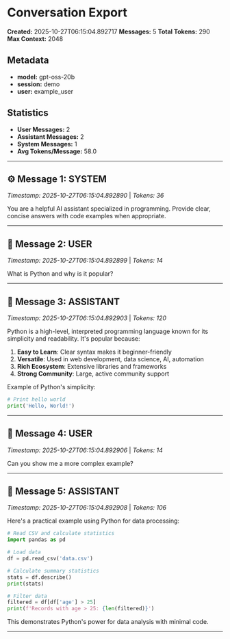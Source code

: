 # Conversation Export

**Created:** 2025-10-27T06:15:04.892717
**Messages:** 5
**Total Tokens:** 290
**Max Context:** 2048

## Metadata

- **model:** gpt-oss-20b
- **session:** demo
- **user:** example_user

## Statistics

- **User Messages:** 2
- **Assistant Messages:** 2
- **System Messages:** 1
- **Avg Tokens/Message:** 58.0

---

## ⚙️ Message 1: SYSTEM

*Timestamp: 2025-10-27T06:15:04.892890* | *Tokens: 36*

You are a helpful AI assistant specialized in programming. Provide clear, concise answers with code examples when appropriate.

---

## 👤 Message 2: USER

*Timestamp: 2025-10-27T06:15:04.892899* | *Tokens: 14*

What is Python and why is it popular?

---

## 🤖 Message 3: ASSISTANT

*Timestamp: 2025-10-27T06:15:04.892903* | *Tokens: 120*

Python is a high-level, interpreted programming language known for its simplicity and readability. It's popular because:

1. **Easy to Learn**: Clear syntax makes it beginner-friendly
2. **Versatile**: Used in web development, data science, AI, automation
3. **Rich Ecosystem**: Extensive libraries and frameworks
4. **Strong Community**: Large, active community support

Example of Python's simplicity:
```python
# Print hello world
print('Hello, World!')
```

---

## 👤 Message 4: USER

*Timestamp: 2025-10-27T06:15:04.892906* | *Tokens: 14*

Can you show me a more complex example?

---

## 🤖 Message 5: ASSISTANT

*Timestamp: 2025-10-27T06:15:04.892908* | *Tokens: 106*

Here's a practical example using Python for data processing:

```python
# Read CSV and calculate statistics
import pandas as pd

# Load data
df = pd.read_csv('data.csv')

# Calculate summary statistics
stats = df.describe()
print(stats)

# Filter data
filtered = df[df['age'] > 25]
print(f'Records with age > 25: {len(filtered)}')
```

This demonstrates Python's power for data analysis with minimal code.

---
